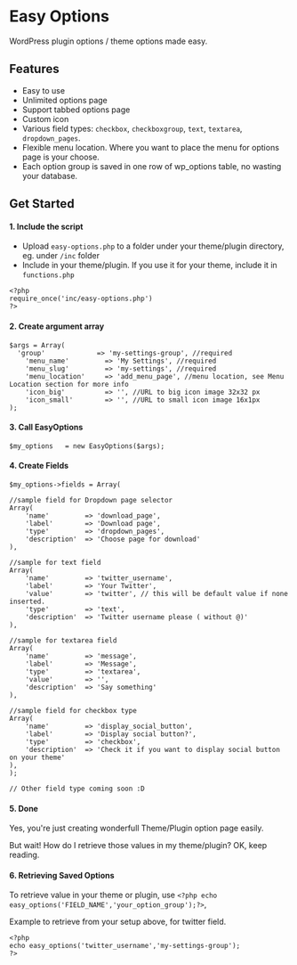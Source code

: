 Easy Options
=====================

WordPress plugin options / theme options made easy. 

## Features

* Easy to use
* Unlimited options page
* Support tabbed options page
* Custom icon
* Various field types: `checkbox`, `checkboxgroup`, `text`, `textarea`, `dropdown_pages`.
* Flexible menu location. Where you want to place the menu for options page is your choose.
* Each option group is saved in one row of wp_options table, no wasting your database.


## Get Started

#### 1. Include the script

* Upload `easy-options.php` to a folder under your theme/plugin directory, eg. under `/inc` folder
* Include in your theme/plugin. If you use it for your theme, include it in `functions.php`

```
<?php
require_once('inc/easy-options.php')
?>
```

#### 2. Create argument array

```
$args = Array(
  'group'             => 'my-settings-group', //required
	'menu_name'         => 'My Settings', //required
	'menu_slug'         => 'my-settings', //required
	'menu_location'     => 'add_menu_page', //menu location, see Menu Location section for more info
	'icon_big'          => '', //URL to big icon image 32x32 px
	'icon_small'        => '', //URL to small icon image 16x1px
);

```

#### 3. Call EasyOptions

```
$my_options   = new EasyOptions($args);
```

#### 4. Create Fields

```
$my_options->fields = Array(

//sample field for Dropdown page selector
Array(
	'name'         => 'download_page',
	'label'        => 'Download page',
	'type'         => 'dropdown_pages',
	'description'  => 'Choose page for download'
),

//sample for text field
Array(
	'name'         => 'twitter_username',
	'label'        => 'Your Twitter',
	'value'        => 'twitter', // this will be default value if none inserted.
	'type'         => 'text',
	'description'  => 'Twitter username please ( without @)'
),

//sample for textarea field
Array(
	'name'         => 'message',
	'label'        => 'Message',
	'type'         => 'textarea',
	'value'        => '',
	'description'  => 'Say something'
),

//sample field for checkbox type
Array(
	'name'         => 'display_social_button',
	'label'        => 'Display social button?',
	'type'         => 'checkbox',
	'description'  => 'Check it if you want to display social button on your theme'
),
);

// Other field type coming soon :D
```

#### 5. Done

Yes, you're just creating wonderfull Theme/Plugin option page easily.

But wait! How do I retrieve those values in my theme/plugin? OK, keep reading.

#### 6. Retrieving Saved Options

To retrieve value in your theme or plugin, use `<?php echo easy_options('FIELD_NAME','your_option_group');?>`, 

Example to retrieve from your setup above, for twitter field.

```
<?php 
echo easy_options('twitter_username','my-settings-group');
?>
